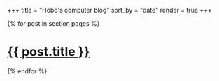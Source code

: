 +++
title = "Hobo's computer blog"
sort_by = "date"
render = true
+++

{% for post in section pages %}
	<h1><a href="{{ post.permalink }}">{{ post.title }}</a></h1>
{% endfor %}
